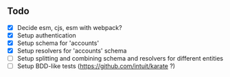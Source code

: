 Todo
--

* [x] Decide esm, cjs, esm with webpack?
* [x] Setup authentication
* [x] Setup schema for 'accounts'
* [x] Setup resolvers for 'accounts' schema
* [ ] Setup splitting and combining schema and resolvers for different entities
* [ ] Setup BDD-like tests (https://github.com/intuit/karate ?)  